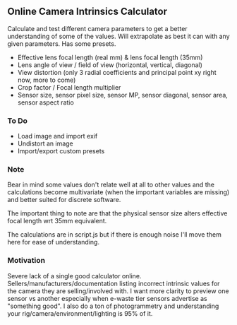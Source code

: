 ## Online Camera Intrinsics Calculator

Calculate and test different camera parameters to get a better understanding of some of the values. Will extrapolate as best it can with any given parameters. Has some presets.

- Effective lens focal length (real mm) & lens focal length (35mm)
- Lens angle of view / field of view (horizontal, vertical, diagonal)
- View distortion (only 3 radial coefficients and principal point xy right now, more to come)
- Crop factor / Focal length multiplier
- Sensor size, sensor pixel size, sensor MP, sensor diagonal, sensor area, sensor aspect ratio

### To Do

- Load image and import exif
- Undistort an image
- Import/export custom presets

### Note

Bear in mind some values don't relate well at all to other values and the calculations become multivariate (when the important variables are missing) and better suited for discrete software.

The important thing to note are that the physical sensor size alters effective focal length wrt 35mm equivalent.

The calculations are in script.js but if there is enough noise I'll move them here for ease of understanding.

### Motivation

Severe lack of a single good calculator online. Sellers/manufacturers/documentation listing incorrect intrinsic values for the camera they are selling/involved with. I want more clarity to preview one sensor vs another especially when e-waste tier sensors advertise as "something good". I also do a ton of photogrammetry and understanding your rig/camera/environment/lighting is 95% of it.